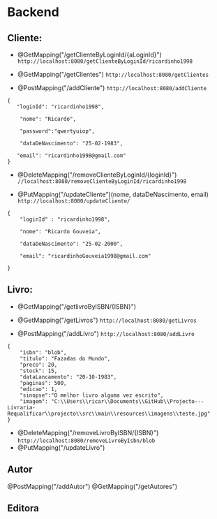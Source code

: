 # Backend

## Cliente:
- @GetMapping("/getClienteByLoginId/{aLoginId}")  ```http://localhost:8080/getClienteByLoginId/ricardinho1998```

- @GetMapping("/getClientes") ```http://localhost:8080/getClientes```

- @PostMapping("/addCliente") ```http://localhost:8080/addCliente```
```
{
   "loginId": "ricardinho1998",
    
    "nome": "Ricardo",
    
    "password":"qwertyuiop",
    
    "dataDeNascimento": "25-02-1983",
    
   "email": "ricardinho1998@gmail.com"
}
```
- @DeleteMapping("/removeClienteByLoginId/{loginId}") ```//localhost:8080/removeClienteByLoginId/ricardinho1998```

- @PutMapping("/updateCliente")(nome, dataDeNascimento, email)  ```http://localhost:8080/updateCliente/```

```
{
    "loginId" : "ricardinho1998",
    
    "nome": "Ricardo Gouveia",
    
    "dataDeNascimento": "25-02-2000",
    
    "email": "ricardinhoGouveia1998@gmail.com"

}
```

## Livro:
- @GetMapping("/getlivroByISBN/{ISBN}")

- @GetMapping("/getLivros") ```http://localhost:8080/getLivros```

- @PostMapping("/addLivro") ```http://localhost:8080/addLivro```

```
{
    "isbn": "blob",
	"titulo": "Fazadas do Mundo",
	"preco": 20,
	"stock": 15,
	"dataLancamento": "20-10-1983",
	"paginas": 500,
	"edicao": 1,
	"sinopse":"O melhor livro alguma vez escrito",
	"imagem": "C:\\Users\\ricar\\Documents\\GitHub\\Projecto---Livraria-Requalificar\\projecto\\src\\main\\resources\\imagens\\teste.jpg"
}
```

- @DeleteMapping("/removeLivroByISBN/{ISBN}") ```http://localhost:8080/removeLivroByIsbn/blob```
- @PutMapping("/updateLivro")

## Autor
@PostMapping("/addAutor")
@GetMapping("/getAutores")

## Editora

